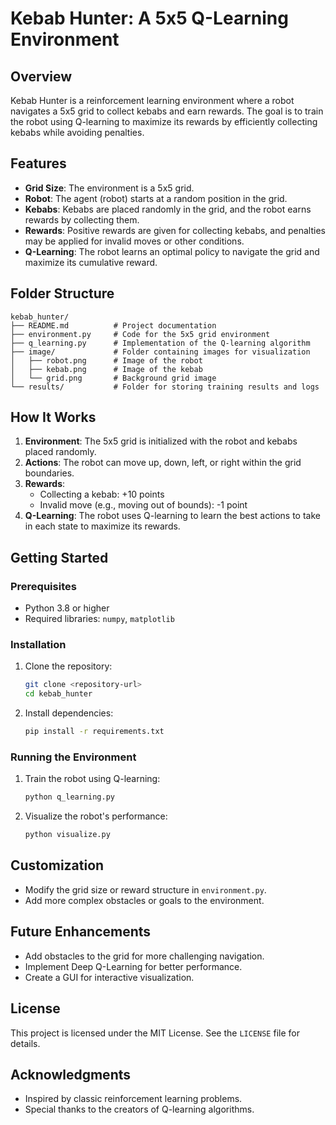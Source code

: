# Kebab Hunter: A 5x5 Q-Learning Environment

## Overview

Kebab Hunter is a reinforcement learning environment where a robot navigates a 5x5 grid to collect kebabs and earn rewards. The goal is to train the robot using Q-learning to maximize its rewards by efficiently collecting kebabs while avoiding penalties.

## Features

- **Grid Size**: The environment is a 5x5 grid.
- **Robot**: The agent (robot) starts at a random position in the grid.
- **Kebabs**: Kebabs are placed randomly in the grid, and the robot earns rewards by collecting them.
- **Rewards**: Positive rewards are given for collecting kebabs, and penalties may be applied for invalid moves or other conditions.
- **Q-Learning**: The robot learns an optimal policy to navigate the grid and maximize its cumulative reward.

## Folder Structure

```
kebab_hunter/
├── README.md          # Project documentation
├── environment.py     # Code for the 5x5 grid environment
├── q_learning.py      # Implementation of the Q-learning algorithm
├── image/             # Folder containing images for visualization
│   ├── robot.png      # Image of the robot
│   ├── kebab.png      # Image of the kebab
│   └── grid.png       # Background grid image
└── results/           # Folder for storing training results and logs
```

## How It Works

1. **Environment**: The 5x5 grid is initialized with the robot and kebabs placed randomly.
2. **Actions**: The robot can move up, down, left, or right within the grid boundaries.
3. **Rewards**: 
   - Collecting a kebab: +10 points
   - Invalid move (e.g., moving out of bounds): -1 point
4. **Q-Learning**: The robot uses Q-learning to learn the best actions to take in each state to maximize its rewards.

## Getting Started

### Prerequisites

- Python 3.8 or higher
- Required libraries: `numpy`, `matplotlib`

### Installation

1. Clone the repository:
   ```bash
   git clone <repository-url>
   cd kebab_hunter
   ```

2. Install dependencies:
   ```bash
   pip install -r requirements.txt
   ```

### Running the Environment

1. Train the robot using Q-learning:
   ```bash
   python q_learning.py
   ```

2. Visualize the robot's performance:
   ```bash
   python visualize.py
   ```

## Customization

- Modify the grid size or reward structure in `environment.py`.
- Add more complex obstacles or goals to the environment.

## Future Enhancements

- Add obstacles to the grid for more challenging navigation.
- Implement Deep Q-Learning for better performance.
- Create a GUI for interactive visualization.

## License

This project is licensed under the MIT License. See the `LICENSE` file for details.

## Acknowledgments

- Inspired by classic reinforcement learning problems.
- Special thanks to the creators of Q-learning algorithms.
